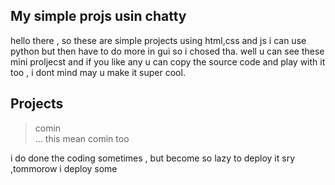 ## My simple projs usin chatty 
hello there , so these are simple projects using html,css and js 
i can use python but then have to do more in gui so i chosed tha.
well u can see these mini proljecst and if you like any u can copy the source code and play with it too  , i dont mind may u make it super cool.
## Projects 
> comin  
> ... this mean comin too

i do done the coding sometimes , but become so lazy to deploy it sry ,tommorow i deploy some 